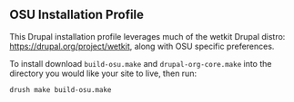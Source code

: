 OSU Installation Profile
------------------------

This Drupal installation profile leverages much of the wetkit Drupal distro: https://drupal.org/project/wetkit,
along with OSU specific preferences.

To install download ```build-osu.make``` and ```drupal-org-core.make``` into the directory you would like your site to live,
then run:

```
drush make build-osu.make
```
